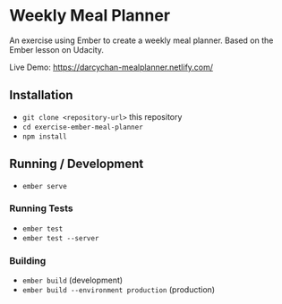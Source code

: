 # Weekly Meal Planner

An exercise using Ember to create a weekly meal planner. Based on the Ember lesson on Udacity.

Live Demo: https://darcychan-mealplanner.netlify.com/

## Installation

* `git clone <repository-url>` this repository
* `cd exercise-ember-meal-planner`
* `npm install`

## Running / Development

* `ember serve`

### Running Tests

* `ember test`
* `ember test --server`

### Building

* `ember build` (development)
* `ember build --environment production` (production)

